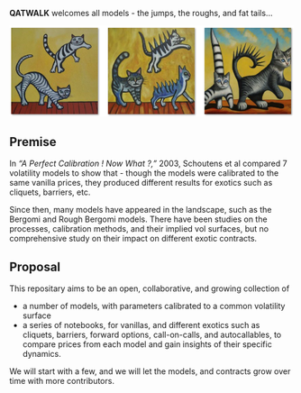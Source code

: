 
**QATWALK** welcomes all models - the jumps, the roughs, and fat tails...

![cats](images/three_cats.png)

## Premise
In *“A Perfect Calibration ! Now What ?,”* 2003, Schoutens et al compared 7 volatility models to show that -
though the models were calibrated to the same vanilla prices, they produced different results for exotics such as cliquets, barriers, etc.

Since then, many models have appeared in the landscape, such as the Bergomi and Rough Bergomi models. There have been studies on the processes, calibration methods, and their implied vol surfaces, but no comprehensive study on their impact on different exotic contracts.

## Proposal
This repositary aims to be an open, collaborative, and growing collection of

- a number of models, with parameters calibrated to a common volatility surface
- a series of notebooks, for vanillas, and different exotics such as cliquets, barriers, forward options, call-on-calls, and autocallables, to compare prices from each model and gain insights of their specific dynamics.

We will start with a few, and we will let the models, and contracts grow over time with more contributors.
